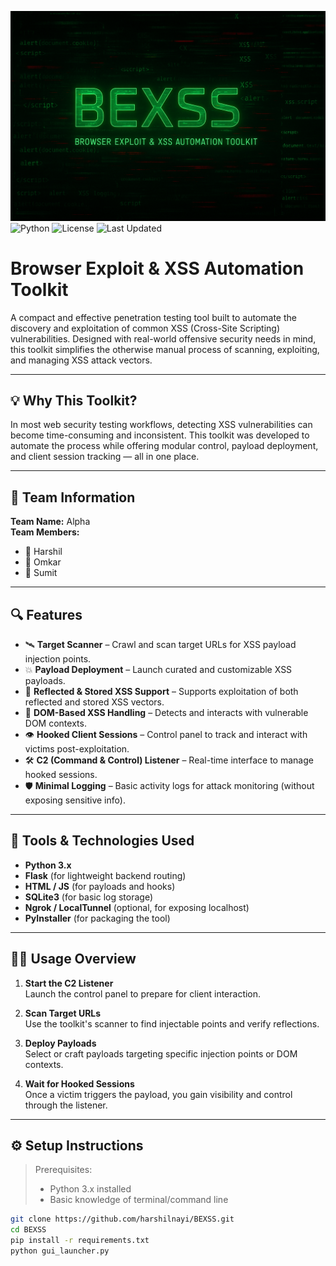 ![BEXSS Banner](banner.png)
![Python](https://img.shields.io/badge/Python-3.10-blue)
![License](https://img.shields.io/badge/License-MIT-green)
![Last Updated](https://img.shields.io/github/last-commit/harshilnayi/BEXSS)

# Browser Exploit & XSS Automation Toolkit

A compact and effective penetration testing tool built to automate the discovery and exploitation of common XSS (Cross-Site Scripting) vulnerabilities. Designed with real-world offensive security needs in mind, this toolkit simplifies the otherwise manual process of scanning, exploiting, and managing XSS attack vectors.

---

## 💡 Why This Toolkit?

In most web security testing workflows, detecting XSS vulnerabilities can become time-consuming and inconsistent. This toolkit was developed to automate the process while offering modular control, payload deployment, and client session tracking — all in one place.

---

## 👥 Team Information

**Team Name:** Alpha  
**Team Members:**
- 🧑 Harshil  
- 🧑 Omkar  
- 🧑 Sumit

---

## 🔍 Features

- 🛰️ **Target Scanner** – Crawl and scan target URLs for XSS payload injection points.
- 💥 **Payload Deployment** – Launch curated and customizable XSS payloads.
- 🎯 **Reflected & Stored XSS Support** – Supports exploitation of both reflected and stored XSS vectors.
- 🧠 **DOM-Based XSS Handling** – Detects and interacts with vulnerable DOM contexts.
- 👁️ **Hooked Client Sessions** – Control panel to track and interact with victims post-exploitation.
- 🛠️ **C2 (Command & Control) Listener** – Real-time interface to manage hooked sessions.
- 🛡️ **Minimal Logging** – Basic activity logs for attack monitoring (without exposing sensitive info).

---

## 🧰 Tools & Technologies Used

- **Python 3.x**
- **Flask** (for lightweight backend routing)
- **HTML / JS** (for payloads and hooks)
- **SQLite3** (for basic log storage)
- **Ngrok / LocalTunnel** (optional, for exposing localhost)
- **PyInstaller** (for packaging the tool)

---

## 🧑‍💻 Usage Overview

1. **Start the C2 Listener**  
   Launch the control panel to prepare for client interaction.

2. **Scan Target URLs**  
   Use the toolkit's scanner to find injectable points and verify reflections.

3. **Deploy Payloads**  
   Select or craft payloads targeting specific injection points or DOM contexts.

4. **Wait for Hooked Sessions**  
   Once a victim triggers the payload, you gain visibility and control through the listener.

---

## ⚙️ Setup Instructions

> Prerequisites:
> - Python 3.x installed
> - Basic knowledge of terminal/command line

```bash
git clone https://github.com/harshilnayi/BEXSS.git
cd BEXSS
pip install -r requirements.txt
python gui_launcher.py
